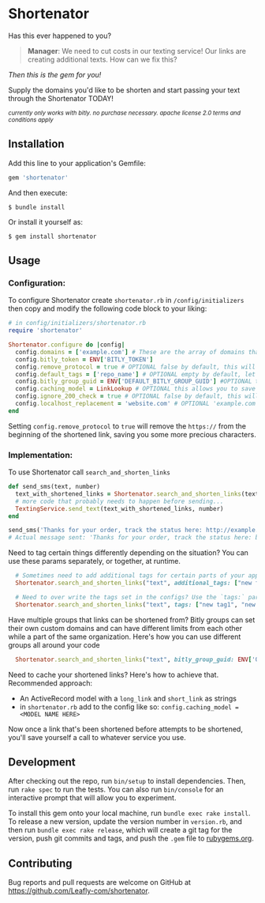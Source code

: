 # Shortenator
Has this ever happened to you?
> **Manager**: We need to cut costs in our texting service! Our links are creating additional texts. How can we fix this?

*Then this is the gem for you!*

Supply the domains you'd like to be shorten and start passing your text through the Shortenator TODAY!

<small>*currently only works with bitly. no purchase necessary. apache license 2.0 terms and conditions apply*</small>

## Installation

Add this line to your application's Gemfile:

```ruby
gem 'shortenator'
```

And then execute:

    $ bundle install

Or install it yourself as:

    $ gem install shortenator

## Usage

### Configuration:
To configure Shortenator create `shortenator.rb` in `/config/initializers` then copy and modify the following code block to your liking:
```ruby
# in config/initializers/shortenator.rb
require 'shortenator'

Shortenator.configure do |config|
  config.domains = ['example.com'] # These are the array of domains that will be shortened if found
  config.bitly_token = ENV['BITLY_TOKEN']
  config.remove_protocol = true # OPTIONAL false by default, this will remove the `https://` from the beginning of the shortened link.
  config.default_tags = ['repo_name'] # OPTIONAL empty by default, let you auto tag all bit.ly links for organization
  config.bitly_group_guid = ENV['DEFAULT_BITLY_GROUP_GUID'] #OPTIONAL the bitly docs recommend to set this in the event you accidently switch your token's group and hit a smaller limit than you intended. source: https://dev.bitly.com/v4/#operation/createFullBitlink
  config.caching_model = LinkLookup # OPTIONAL this allows you to save your shortened links to your own database table to avoid hitting a service's API rate limits, more details below.
  config.ignore_200_check = true # OPTIONAL false by default, this will shorten links regardless if the link throws any errors.
  config.localhost_replacement = 'website.com' # OPTIONAL 'example.com' by default, this is mainly used for testing purposes because bitly will not shorten localhost links, but if you need for whatever the reason ¯\_(ツ)_/¯
end
```

Setting `config.remove_protocol` to `true` will remove the `https://` from the beginning of the shortened link, saving you some more precious characters.

### Implementation:
To use Shortenator call `search_and_shorten_links`
```ruby
def send_sms(text, number)
  text_with_shortened_links = Shortenator.search_and_shorten_links(text)
  # more code that probably needs to happen before sending...
  TextingService.send_text(text_with_shortened_links, number)
end

send_sms('Thanks for your order, track the status here: http://example.com/orders/897987987?utm_medium=sms&utm_campaign=weekend-blowout-1234', 1234567890)
# Actual message sent: 'Thanks for your order, track the status here: bit.ly/1111aaa'
```

Need to tag certain things differently depending on the situation? You can use these params separately, or together, at runtime.
```ruby
  # Sometimes need to add additional tags for certain parts of your app? Use the `additional_tags:` param!
  Shortenator.search_and_shorten_links("text", additional_tags: ["new feature"])
```
```ruby
  # Need to over write the tags set in the configs? Use the `tags:` param!
  Shortenator.search_and_shorten_links("text", tags: ["new tag1", "new tag2"])
```

Have multiple groups that links can be shortened from? Bitly groups can set their own custom domains and can have different limits from each other while a part of the same organization. Here's how you can use different groups all around your code
```ruby
  Shortenator.search_and_shorten_links("text", bitly_group_guid: ENV['OTHER_BITLY_GROUP_GUID')
```

Need to cache your shortened links? Here's how to achieve that.
Recommended approach: 
* An ActiveRecord model with a `long_link` and `short_link` as strings
* in `shortenator.rb` add to the config like so: `config.caching_model = <MODEL NAME HERE>`

Now once a link that's been shortened before attempts to be shortened, you'll save yourself a call to whatever service you use.

## Development

After checking out the repo, run `bin/setup` to install dependencies. Then, run `rake spec` to run the tests. You can also run `bin/console` for an interactive prompt that will allow you to experiment.

To install this gem onto your local machine, run `bundle exec rake install`. To release a new version, update the version number in `version.rb`, and then run `bundle exec rake release`, which will create a git tag for the version, push git commits and tags, and push the `.gem` file to [rubygems.org](https://rubygems.org).

## Contributing

Bug reports and pull requests are welcome on GitHub at https://github.com/Leafly-com/shortenator.
